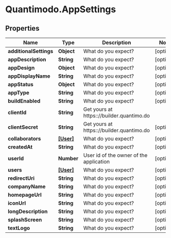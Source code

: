# Quantimodo.AppSettings

## Properties
Name | Type | Description | Notes
------------ | ------------- | ------------- | -------------
**additionalSettings** | **Object** | What do you expect? | [optional] 
**appDescription** | **String** | What do you expect? | [optional] 
**appDesign** | **Object** | What do you expect? | [optional] 
**appDisplayName** | **String** | What do you expect? | [optional] 
**appStatus** | **Object** | What do you expect? | [optional] 
**appType** | **String** | What do you expect? | [optional] 
**buildEnabled** | **String** | What do you expect? | [optional] 
**clientId** | **String** | Get yours at https:://builder.quantimo.do | 
**clientSecret** | **String** | Get yours at https:://builder.quantimo.do | [optional] 
**collaborators** | [**[User]**](User.md) | What do you expect? | [optional] 
**createdAt** | **String** | What do you expect? | [optional] 
**userId** | **Number** | User id of the owner of the application | [optional] 
**users** | [**[User]**](User.md) | What do you expect? | [optional] 
**redirectUri** | **String** | What do you expect? | [optional] 
**companyName** | **String** | What do you expect? | [optional] 
**homepageUrl** | **String** | What do you expect? | [optional] 
**iconUrl** | **String** | What do you expect? | [optional] 
**longDescription** | **String** | What do you expect? | [optional] 
**splashScreen** | **String** | What do you expect? | [optional] 
**textLogo** | **String** | What do you expect? | [optional] 


